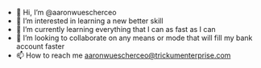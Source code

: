 - 👋 Hi, I’m @aaronwuescherceo
- 👀 I’m interested in learning a new better skill
- 🌱 I’m currently learning everything that I can as fast as I can
- 💞️ I’m looking to collaborate on any means or mode that will fill my bank account faster
- 📫 How to reach me aaronwuescherceo@trickumenterprise.com

<!---
aaronwuescherceo/aaronwuescherceo is a ✨ special ✨ repository because its `README.md` (this file) appears on your GitHub profile.
You can click the Preview link to take a look at your changes.
--->
